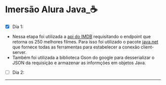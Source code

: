
# Imersão Alura Java_☕

- [x] Dia 1:

 * Nessa etapa foi utilizada a [api do IMDB](https://imdb-api.com/) requisitando o endpoint que retorna os 250 melhores filmes. Para isso foi utilizado o pacote [java.net](https://docs.oracle.com/javase/7/docs/api/java/net/package-summary.html) que fornece todas as ferramentas para estabelecer a conexão client-server.<br>
 * Também foi utilizada a biblioteca Gson do google para desserializar o JSON da requisição e armazenar as informções em objetos Java.
 
 - [ ] Dia 2:
 *******